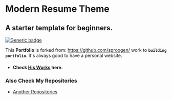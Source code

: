 # Modern Resume Theme
## A starter template for beginners. 
[![Generic badge](https://img.shields.io/badge/Web-Development-teal.svg?style=for-the-badge)](https://github.com/sproogen/modern-resume-theme) 

This **Portfolio** is forked from: https://github.com/sproogen/ work to **`building portfolio`**. It's always good to have a personal website.

- #### Check [His Works](https://github.com/sproogen/modern-resume-theme) here. 


### Also Check My Repositories

- [Another Repositories](https://github.com/g2ailhammubarok?tab=repositories)
